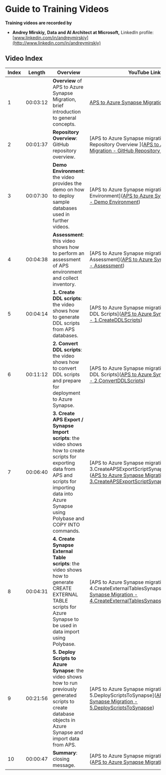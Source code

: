 # **Guide to Training Videos** 

**Training videos are recorded by**

- **Andrey Mirskiy,** **Data and AI Architect at Microsoft,** LinkedIn profile: [www.linkedin.com/in/andreymirskiy](http://www.linkedin.com/in/andreymirskiy)



## **Video Index**

| **Index** | **Length** | **Overview**                                                 | **YouTube Link**                                             |
| --------- | ---------- | ------------------------------------------------------------ | ------------------------------------------------------------ |
| 1         | 00:03:12   | **Overview** of APS to Azure Synapse Migration, brief introduction to general concepts. | [APS to Azure Synapse Migration - Overview](https://www.youtube.com/watch?v=DFP5wxjMueE&list=PLTPqkIPx9Hx8-dxWWv9Wyup2RQMMa6lHx&index=1) |
| 2         | 00:01:37   | **Repository Overview**: GitHub repository overview.         | [APS to Azure Synapse migration - GitHub Repository Overview ]([APS to Azure Synapse Migration - GitHub Repository Overview](https://www.youtube.com/watch?v=EIPuNAVaH9A&list=PLTPqkIPx9Hx8-dxWWv9Wyup2RQMMa6lHx&index=2)) |
| 3         | 00:07:30   | **Demo Environment**: the video provides the demo on how to deploy sample databases used in further videos. | [APS to Azure Synapse migration - Demo Environment]([APS to Azure Synapse Migration - Demo Environment](https://www.youtube.com/watch?v=FpB2lP3DMYo&list=PLTPqkIPx9Hx8-dxWWv9Wyup2RQMMa6lHx&index=3)) |
| 4         | 00:04:38   | **Assessment**: this video shows how to perform an assessment of APS environment and collect inventory. | [APS to Azure Synapse migration - Assessment]([APS to Azure Synapse Migration - Assessment](https://www.youtube.com/watch?v=Orvzo_TWnhA&list=PLTPqkIPx9Hx8-dxWWv9Wyup2RQMMa6lHx&index=4)) |
| 5         | 00:04:14   | **1. Create DDL scripts**: the video shows how to generate DDL scripts from APS databases. | [APS to Azure Synapse migration - 1. Create DDL Scripts]([APS to Azure Synapse Migration - 1.CreateDDLScripts](https://www.youtube.com/watch?v=lllKU0f5uN4&list=PLTPqkIPx9Hx8-dxWWv9Wyup2RQMMa6lHx&index=5)) |
| 6         | 00:11:12   | **2. Convert DDL scripts**: the video shows how to convert DDL scripts and prepare for deployment to Azure Synapse. | [APS to Azure Synapse migration - 2. Convert DDL Scripts]([APS to Azure Synapse Migration - 2.ConvertDDLScripts](https://www.youtube.com/watch?v=3RI9Vw_3m1Y&list=PLTPqkIPx9Hx8-dxWWv9Wyup2RQMMa6lHx&index=6)) |
| 7         | 00:06:40   | **3. Create APS Export / Synapse Import scripts**: the video shows how to create scripts for exporting data from APS and scripts for importing data into Azure Synapse using Polybase and COPY INTO commands. | [APS to Azure Synapse migration - 3.CreateAPSExportScriptSynapseImportScript]([APS to Azure Synapse Migration - 3.CreateAPSExportScriptSynapseImportScript](https://www.youtube.com/watch?v=BcG3LNkKg28&list=PLTPqkIPx9Hx8-dxWWv9Wyup2RQMMa6lHx&index=7)) |
| 8         | 00:04:31   | **4. Create Synapse External Table scripts**: the video shows how to generate CREATE EXTERNAL TABLE scripts for Azure Synapse to be used in data import using Polybase. | [APS to Azure Synapse migration - 4.CreateExternalTablesSynapse]([APS to Azure Synapse Migration - 4.CreateExternalTablesSynapse](https://www.youtube.com/watch?v=Sq7DdogjUlg&list=PLTPqkIPx9Hx8-dxWWv9Wyup2RQMMa6lHx&index=8)) |
| 9         | 00:21:56   | **5. Deploy Scripts to Azure Synapse**: the video shows how to run previously generated scripts to create database objects in Azure Synapse and import data from APS. | [APS to Azure Synapse migration - 5.DeployScriptsToSynapse]([APS to Azure Synapse Migration - 5.DeployScriptsToSynapse](https://www.youtube.com/watch?v=oorsuHHs7Ls&list=PLTPqkIPx9Hx8-dxWWv9Wyup2RQMMa6lHx&index=9)) |
| 10        | 00:00:47   | **Summary**: closing message.                                | [APS to Azure Synapse migration - Summary]([APS to Azure Synapse Migration - Summary](https://www.youtube.com/watch?v=BUdF9Q8IJqs&list=PLTPqkIPx9Hx8-dxWWv9Wyup2RQMMa6lHx&index=10)) |

